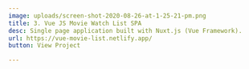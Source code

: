 ```yaml
---
image: uploads/screen-shot-2020-08-26-at-1-25-21-pm.png
title: 3. Vue JS Movie Watch List SPA
desc: Single page application built with Nuxt.js (Vue Framework).
url: https://vue-movie-list.netlify.app/
button: View Project

---
```

